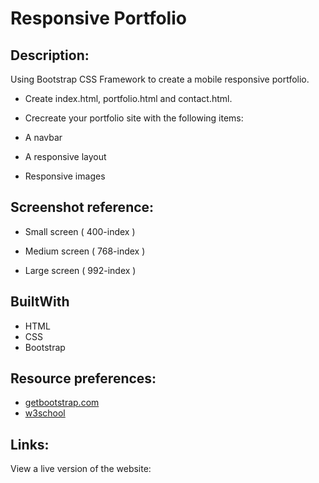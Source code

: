 # Responsive Portfolio

## Description:

Using Bootstrap CSS Framework to create a mobile responsive portfolio. 

* Create index.html, portfolio.html and contact.html.

* Crecreate your portfolio site with the following items:

* A navbar

* A responsive layout

* Responsive images

## Screenshot reference: 
* Small screen ( 400-index )


* Medium screen ( 768-index )



* Large screen ( 992-index )


## BuiltWith

* HTML
* CSS
* Bootstrap

## Resource preferences:

* [getbootstrap.com](#https://getbootstrap.com/)
* [w3school](#https://www.w3schools.com/bootstrap4/)


## Links:

View a live version of the website:








